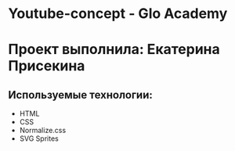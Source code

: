 # Youtube-concept - Glo Academy
# Проект выполнила: Екатерина Присекина

## Используемые технологии:
- HTML
- CSS
- Normalize.css
- SVG Sprites
